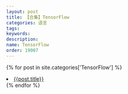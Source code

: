 ```yaml
---
layout: post
title: 【合集】TensorFlow
categories: 语言
tags:
keywords:
description:
name: TensorFlow
order: 19007
---
```


{% for post in site.categories['TensorFlow'] %}
  <li>
    <a href="{{ post.url }}" class="pjaxlink">{{post.title}}</a>
  </li>
{% endfor %}
